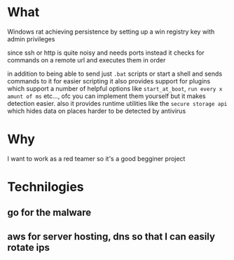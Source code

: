 # What

Windows rat achieving persistence by setting up a win registry key with admin privileges

since ssh or http is quite noisy and needs ports instead it checks for commands on a remote 
url and executes them in order

in addition to being able to send just `.bat` scripts or start a shell and sends commands to it
for easier scripting it also provides support for plugins which support a number of helpful options 
like `start_at_boot`, `run every x amunt of ms` etc..., ofc you can implement them yourself but it makes detection easier.
also it provides runtime utilities like the `secure storage api` which hides data on places harder to be detected by antivirus

# Why 

I want to work as a red teamer so it's a good begginer project


# Technilogies

## go for the malware

## aws for server hosting, dns so that I can easily rotate ips
